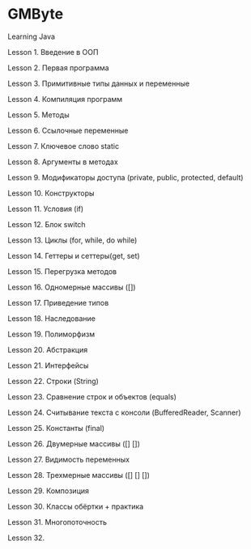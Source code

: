 # GMByte
Learning Java

Lesson 1. Введение в ООП 

Lesson 2. Первая программа

Lesson 3. Примитивные типы данных и переменные 

Lesson 4. Компиляция программ 

Lesson 5. Методы 

Lesson 6. Ссылочные переменные 

Lesson 7. Ключевое слово static 

Lesson 8. Аргументы в методах 

Lesson 9. Модификаторы доступа (private, public, protected, default)

Lesson 10. Конструкторы 

Lesson 11. Условия (if)

Lesson 12. Блок switch

Lesson 13. Циклы (for, while, do while)

Lesson 14. Геттеры и сеттеры(get, set) 

Lesson 15. Перегрузка методов 

Lesson 16. Одномерные массивы ([])

Lesson 17. Приведение типов

Lesson 18. Наследование

Lesson 19. Полиморфизм

Lesson 20. Абстракция

Lesson 21. Интерфейсы

Lesson 22. Строки (String)

Lesson 23. Сравнение строк и объектов (equals)

Lesson 24. Считывание текста с консоли (BufferedReader, Scanner)

Lesson 25. Константы (final)

Lesson 26. Двумерные массивы ([] [])

Lesson 27. Видимость переменных

Lesson 28. Трехмерные массивы ([] [] [])

Lesson 29. Композиция

Lesson 30. Классы обёртки + практика

Lesson 31. Многопоточность

Lesson 32. 
